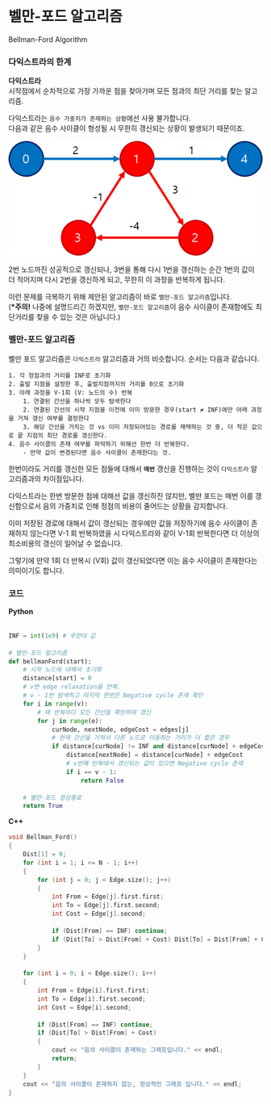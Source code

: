 # 벨만-포드 알고리즘
Bellman-Ford Algorithm

### 다익스트라의 한계
**다익스트라**</br> 
시작점에서 순차적으로 가장 가까운 점을 찾아가며 모든 점과의 최단 거리를 찾는 알고리즘.


다익스트라는 `음수 가중치가 존재하는 상황`에선 사용 불가합니다.</br>
다음과 같은 음수 사이클이 형성될 시 무한히 갱신되는 상황이 발생되기 때문이죠.

![Alt text](../.thumbnails/negative_cycle.png)

2번 노드까진 성공적으로 갱신되나, 3번을 통해 다시 1번을 갱신하는 순간 1번의 값이 더 적어지며 다시 2번을 갱신하게 되고, 무한히 이 과정을 반복하게 됩니다.

이런 문제를 극복하기 위해 제안된 알고리즘이 바로 `벨만-포드 알고리즘`입니다.</br> (**\*주의!** 나중에 설명드리긴 하겠지만, `벨만-포드 알고리즘`이 음수 사이클이 존재함에도 최단거리를 찾을 수 있는 것은 아닙니다.)

### 벨만-포드 알고리즘
벨만 포드 알고리즘은 `다익스트라` 알고리즘과 거의 비슷합니다. 순서는 다음과 같습니다.
```
1. 각 정점과의 거리를 INF로 초기화
2. 출발 지점을 설정한 후, 출발지점까지의 거리를 0으로 초기화
3. 아래 과정을 V-1회 (V: 노드의 수) 반복
    1. 연결된 간선을 하나씩 모두 탐색한다
    2. 연결된 간선의 시작 지점을 이전에 이미 방문한 경우(start ≠ INF)에만 아래 과정을 거쳐 갱신 여부를 결정한다
    3. 해당 간선을 거치는 것 vs 이미 저장되어있는 경로를 채택하는 것 중, 더 작은 값으로 끝 지점의 최단 경로를 갱신한다.
4. 음수 사이클의 존재 여부를 파악하기 위해선 한번 더 반복한다.
    - 만약 값이 변경된다면 음수 사이클이 존재한다는 것.
```

한번이라도 거리를 갱신한 모든 점들에 대해서 **`매번`** 갱신을 진행하는 것이 `다익스트라` 알고리즘과의 차이점입니다.

다익스트라는 한번 방문한 점에 대해선 값을 갱신하진 않지만, 벨만 포드는 매번 이를 갱신함으로서 음의 가중치로 인해 정점의 비용이 줄어드는 상황을 감지합니다.

이미 저장된 경로에 대해서 값이 갱신되는 경우에만 값을 저장하기에 음수 사이클이 존재하지 않는다면 V-1 회 반복하였을 시 다익스트라와 같이 V-1회 반복한다면 더 이상의 최소비용의 갱신이 일어날 수 없습니다.

그렇기에 만약 1회 더 반복시 (V회) 값이 갱신되었다면 이는 음수 사이클이 존재한다는 의미이기도 합니다.

### 코드
**Python**
```python

INF = int(1e9) # 무한대 값

# 벨만-포드 알고리즘
def bellmanFord(start):
    # 시작 노드에 대해서 초기화
    distance[start] = 0
    # v번 edge relaxation을 반복.
    # v - 1번 탐색하고 마지막 한번은 Negative cycle 존재 확인
    for i in range(v):
        # 매 반복마다 모든 간선을 확인하며 갱신
        for j in range(e):
            curNode, nextNode, edgeCost = edges[j]
            # 현재 간선을 거쳐서 다른 노드로 이동하는 거리가 더 짧은 경우
            if distance[curNode] != INF and distance[curNode] + edgeCost < distance[nextNode]:
                distance[nextNode] = distance[curNode] + edgeCost
                # v번째 반복에서 갱신되는 값이 있으면 Negative cycle 존재
                if i == v - 1:
                    return False

    # 벨만-포드 정상종료
    return True

```

**C++**
```C++
void Bellman_Ford()
{
    Dist[1] = 0;
    for (int i = 1; i <= N - 1; i++)
    {
        for (int j = 0; j < Edge.size(); j++)
        {
            int From = Edge[j].first.first;
            int To = Edge[j].first.second;
            int Cost = Edge[j].second;
 
            if (Dist[From] == INF) continue;
            if (Dist[To] > Dist[From] + Cost) Dist[To] = Dist[From] + Cost;
        }
    }
 
    for (int i = 0; i < Edge.size(); i++)
    {
        int From = Edge[i].first.first;
        int To = Edge[i].first.second;
        int Cost = Edge[i].second;
 
        if (Dist[From] == INF) continue;
        if (Dist[To] > Dist[From] + Cost)
        {
            cout << "음의 사이클이 존재하는 그래프입니다." << endl;
            return;
        }
    }
    cout << "음의 사이클이 존재하지 않는, 정상적인 그래프 입니다." << endl;
}

```

